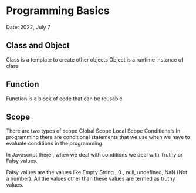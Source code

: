 # Programming Basics
Date: 2022, July 7

## Class and Object
Class is a template to create other objects
Object is a runtime instance of class
## Function
Function is a block of code that can be reusable
## Scope
There are two types of scope
Global Scope
Local Scope
Conditionals
In programming there are conditional statements that we use when we have to evaluate conditions in the programming.

In Javascript there , when we deal with conditions we deal with Truthy or Falsy values.

Falsy values are the values like Empty String , 0 , null, undefined, NaN (Not a number). All the values other than these values are termed as truthy values.

